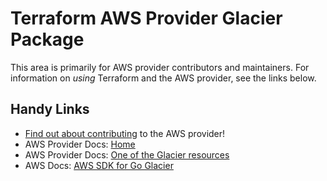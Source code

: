 # Terraform AWS Provider Glacier Package

This area is primarily for AWS provider contributors and maintainers. For information on _using_ Terraform and the AWS provider, see the links below.

## Handy Links

* [Find out about contributing](https://hashicorp.github.io/terraform-provider-aws/#contribute) to the AWS provider!
* AWS Provider Docs: [Home](https://registry.terraform.io/providers/hashicorp/aws/latest/docs)
* AWS Provider Docs: [One of the Glacier resources](https://registry.terraform.io/providers/hashicorp/aws/latest/docs/resources/glacier_vault)
* AWS Docs: [AWS SDK for Go Glacier](https://docs.aws.amazon.com/sdk-for-go/api/service/glacier/)
